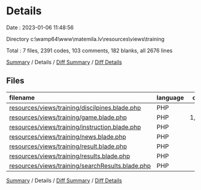 # Details

Date : 2023-01-06 11:48:56

Directory c:\\wamp64\\www\\matemila.lv\\resources\\views\\training

Total : 7 files,  2391 codes, 103 comments, 182 blanks, all 2676 lines

[Summary](results.md) / Details / [Diff Summary](diff.md) / [Diff Details](diff-details.md)

## Files
| filename | language | code | comment | blank | total |
| :--- | :--- | ---: | ---: | ---: | ---: |
| [resources/views/training/discilpines.blade.php](/resources/views/training/discilpines.blade.php) | PHP | 68 | 0 | 9 | 77 |
| [resources/views/training/game.blade.php](/resources/views/training/game.blade.php) | PHP | 1,875 | 103 | 142 | 2,120 |
| [resources/views/training/instruction.blade.php](/resources/views/training/instruction.blade.php) | PHP | 39 | 0 | 7 | 46 |
| [resources/views/training/news.blade.php](/resources/views/training/news.blade.php) | PHP | 50 | 0 | 8 | 58 |
| [resources/views/training/result.blade.php](/resources/views/training/result.blade.php) | PHP | 51 | 0 | 0 | 51 |
| [resources/views/training/results.blade.php](/resources/views/training/results.blade.php) | PHP | 114 | 0 | 7 | 121 |
| [resources/views/training/searchResults.blade.php](/resources/views/training/searchResults.blade.php) | PHP | 194 | 0 | 9 | 203 |

[Summary](results.md) / Details / [Diff Summary](diff.md) / [Diff Details](diff-details.md)